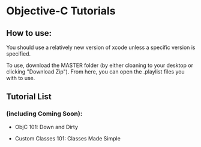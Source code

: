 # Objective-C Tutorials

## How to use:

You should use a relatively new version of xcode unless a specific version is specified.

To use, download the MASTER folder (by either cloaning to your desktop or clicking "Download Zip").
From here, you can open the .playlist files you with to use.

## Tutorial List 
### (including Coming Soon):

- ObjC 101:               Down and Dirty

- Custom Classes 101:      Classes Made Simple
